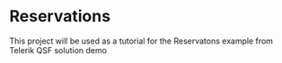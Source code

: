# Reservations
This project will be used as a tutorial for the Reservatons example from Telerik QSF solution demo
